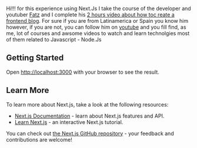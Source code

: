 Hi!!! for this experience using Next.Js I take the course of the developer and youtuber [Fatz](https://github.com/fazt) and I complete his [2 hours video about how toc reate a frontend blog](https://www.youtube.com/watch?v=Ywj6YGgE5RI&list=PLo5lAe9kQrwqPBOPX_Usxe123P_-VngDn&ab_channel=FaztCode). For sure if you are from Latinamerica or Spain you know him however, if you are not, you can follow him on [youtube](https://www.youtube.com/fazttech) and you fill find, as me, lot of courses and awsome videos to watch and learn technolgies most of them related to Javascript - Node.Js

## Getting Started

Open [http://localhost:3000](http://localhost:3000) with your browser to see the result.

## Learn More

To learn more about Next.js, take a look at the following resources:

- [Next.js Documentation](https://nextjs.org/docs) - learn about Next.js features and API.
- [Learn Next.js](https://nextjs.org/learn) - an interactive Next.js tutorial.

You can check out [the Next.js GitHub repository](https://github.com/vercel/next.js/) - your feedback and contributions are welcome!
